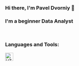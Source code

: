 ### Hi there, I'm Pavel Dvorniy 👋

### I'm a beginner Data Analyst

<br>

### Languages and Tools:
<img align="left" alt="HTML5" width="26px" src="https://raw.githubusercontent.com/github/explore/80688e429a7d4ef2fca1e82350fe8e3517d3494d/topics/html/html.png](https://github.com/devicons/devicon/blob/master/icons/python/python-original.svg" />


